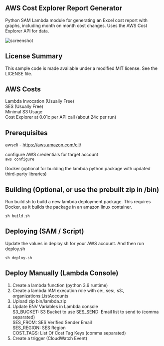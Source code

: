 ## AWS Cost Explorer Report Generator

Python SAM Lambda module for generating an Excel cost report with graphs, including month on month cost changes. Uses the AWS Cost Explorer API for data.

![screenshot](https://github.com/aws-samples/aws-cost-explorer-report/screenshot.png)

## License Summary

This sample code is made available under a modified MIT license. See the LICENSE file.

## AWS Costs
Lambda Invocation (Usually Free)  
SES (Usually Free)  
Minimal S3 Usage  
Cost Explorer at 0.01c per API call (about 24c per run)

## Prerequisites
awscli - https://aws.amazon.com/cli/  

configure AWS credentials for target account  
`aws configure` 
 
Docker (optional for building the lambda python package with updated third-party libraries)

## Building (Optional, or use the prebuilt zip in /bin)
Run build.sh to build a new lambda deployment package.
This requires Docker, as it builds the package in an amazon linux container.

`sh build.sh`

## Deploying (SAM / Script)
Update the values in deploy.sh for your AWS account.
And then run deploy.sh

`sh deploy.sh`

## Deploy Manually (Lambda Console)
1. Create a lambda function (python 3.6 runtime)
2. Create a lambda IAM execution role with ce:, ses:, s3:, organizations:ListAccounts
3. Upload zip bin/lambda.zip
4. Update ENV Variables in Lambda console  
  S3_BUCKET: S3 Bucket to use
  SES_SEND: Email list to send to (comma separated)  
  SES_FROM: SES Verified Sender Email  
  SES_REGION: SES Region  
  COST_TAGS: List Of Cost Tag Keys (comma separated)  
5. Create a trigger (CloudWatch Event)
